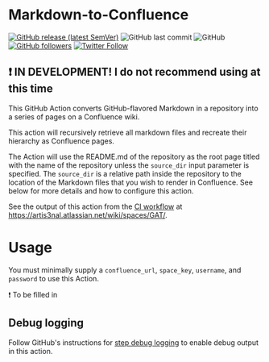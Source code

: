 # Markdown-to-Confluence

[![GitHub release (latest SemVer)](https://img.shields.io/github/v/release/artis3n/markdown-to-confluence)](https://github.com/artis3n/markdown-to-confluence/releases)
![GitHub last commit](https://img.shields.io/github/last-commit/artis3n/markdown-to-confluence)
![GitHub](https://img.shields.io/github/license/artis3n/markdown-to-confluence)
[![GitHub followers](https://img.shields.io/github/followers/artis3n?style=social)](https://github.com/artis3n/)
[![Twitter Follow](https://img.shields.io/twitter/follow/artis3n?style=social)](https://twitter.com/Artis3n)

## :exclamation: IN DEVELOPMENT! I do not recommend using at this time

This GitHub Action converts GitHub-flavored Markdown in a repository into a series of pages on a Confluence wiki.

This action will recursively retrieve all markdown files and recreate their hierarchy as Confluence pages.

The Action will use the README.md of the repository as the root page titled with the name of the repository unless the `source_dir` input parameter is specified.
The `source_dir` is a relative path inside the repository to the location of the Markdown files that you wish to render in Confluence.
See below for more details and how to configure this action.

See the output of this action from the [CI workflow](/.github/workflows/pr.yml) at <https://artis3nal.atlassian.net/wiki/spaces/GAT/>.

# Usage

You must minimally supply a `confluence_url`, `space_key`, `username`, and `password` to use this Action.

:exclamation: To be filled in

## Debug logging

Follow GitHub's instructions for [step debug logging](https://docs.github.com/en/free-pro-team@latest/actions/managing-workflow-runs/enabling-debug-logging#enabling-step-debug-logging) to enable debug output in this action.
